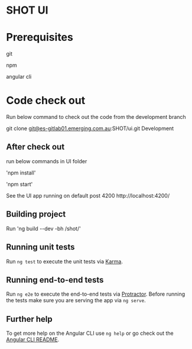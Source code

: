 # SHOT UI

# Prerequisites 

git

npm

angular cli

# Code check out 

Run below command to check out the code from the development branch

git clone git@es-gitlab01.emerging.com.au:SHOT/ui.git Development

## After check out 

run below commands in UI folder

'npm install'

'npm start' 

See the UI app running on default post 4200 http://localhost:4200/ 

## Building project 

Run 'ng build --dev -bh /shot/' 

## Running unit tests

Run `ng test` to execute the unit tests via [Karma](https://karma-runner.github.io).

## Running end-to-end tests

Run `ng e2e` to execute the end-to-end tests via [Protractor](http://www.protractortest.org/).
Before running the tests make sure you are serving the app via `ng serve`.

## Further help

To get more help on the Angular CLI use `ng help` or go check out the [Angular CLI README](https://github.com/angular/angular-cli/blob/master/README.md).

